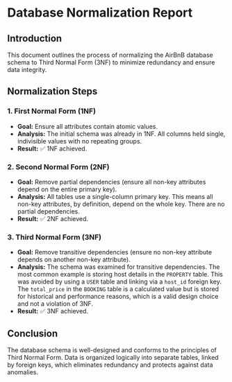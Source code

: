 # Database Normalization Report

## Introduction
This document outlines the process of normalizing the AirBnB database schema to Third Normal Form (3NF) to minimize redundancy and ensure data integrity.

## Normalization Steps

### 1. First Normal Form (1NF)
- **Goal:** Ensure all attributes contain atomic values.
- **Analysis:** The initial schema was already in 1NF. All columns held single, indivisible values with no repeating groups.
- **Result:** ✅ 1NF achieved.

### 2. Second Normal Form (2NF)
- **Goal:** Remove partial dependencies (ensure all non-key attributes depend on the entire primary key).
- **Analysis:** All tables use a single-column primary key. This means all non-key attributes, by definition, depend on the whole key. There are no partial dependencies.
- **Result:** ✅ 2NF achieved.

### 3. Third Normal Form (3NF)
- **Goal:** Remove transitive dependencies (ensure no non-key attribute depends on another non-key attribute).
- **Analysis:** The schema was examined for transitive dependencies. The most common example is storing host details in the `PROPERTY` table. This was avoided by using a `USER` table and linking via a `host_id` foreign key. The `total_price` in the `BOOKING` table is a calculated value but is stored for historical and performance reasons, which is a valid design choice and not a violation of 3NF.
- **Result:** ✅ 3NF achieved.

## Conclusion
The database schema is well-designed and conforms to the principles of Third Normal Form. Data is organized logically into separate tables, linked by foreign keys, which eliminates redundancy and protects against data anomalies.